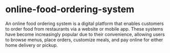 # online-food-ordering-system
An online food ordering system is a digital platform that enables customers to order food from restaurants via a website or mobile app. These systems have become increasingly popular due to their convenience, allowing users to browse menus, place orders, customize meals, and pay online for either home delivery or pickup.
